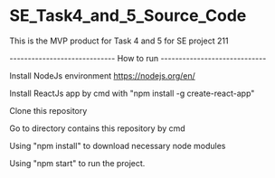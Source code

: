 # SE_Task4_and_5_Source_Code 

This is the MVP product for Task 4 and 5 for SE project 211





----------------------------- How to run -----------------------------

Install NodeJs environment https://nodejs.org/en/

Install ReactJs app by cmd with "npm install -g create-react-app"

Clone this repository

Go to directory contains this repository by cmd

Using "npm install" to download necessary node modules

Using "npm start" to run the project.




